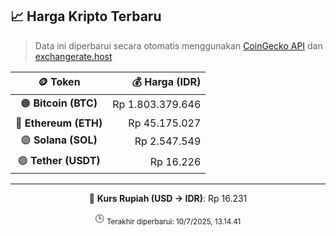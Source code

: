 

<!-- HARGA_KRIPTO -->
## 📈 Harga Kripto Terbaru

> Data ini diperbarui secara otomatis menggunakan [CoinGecko API](https://www.coingecko.com/) dan [exchangerate.host](https://exchangerate.host/)

<div align="center">

| 🪙 Token | 💰 Harga (IDR) |
|:------:|---------------:|
| 🟠 **Bitcoin (BTC)**   | Rp 1.803.379.646 |
| 🔵 **Ethereum (ETH)**  | Rp 45.175.027 |
| 🟣 **Solana (SOL)**    | Rp 2.547.549 |
| 🟢 **Tether (USDT)**   | Rp 16.226 |

---

💱 **Kurs Rupiah (USD → IDR)**: Rp 16.231

🕒 <sub>Terakhir diperbarui: 10/7/2025, 13.14.41</sub>

</div>
<!-- /HARGA_KRIPTO -->